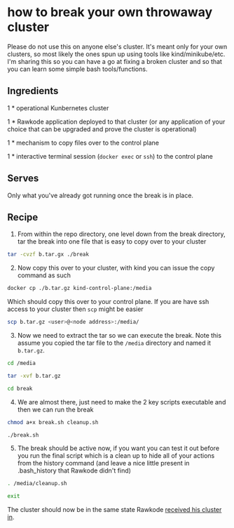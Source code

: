 # how to break your own throwaway cluster

Please do not use this on anyone else's cluster. It's meant only for your own clusters, so most likely the ones spun up using tools like kind/minikube/etc. I'm sharing this so you can have a go at fixing a broken cluster and so that you can learn some simple bash tools/functions.

## Ingredients

1 * operational Kunbernetes cluster

1 * Rawkode application deployed to that cluster (or any application of your choice that can be upgraded and prove the cluster is operational)

1 * mechanism to copy files over to the control plane

1 * interactive terminal session (`docker exec` or `ssh`) to the control plane

## Serves

Only what you've already got running once the break is in place.

## Recipe

1. From within the repo directory, one level down from the break directory, tar the break into one file that is easy to copy over to your cluster 

```bash
tar -cvzf b.tar.gx ./break
```

2. Now copy this over to your cluster, with kind you can issue the copy command as such

```bash
docker cp ./b.tar.gz kind-control-plane:/media
```

Which should copy this over to your control plane. If you are have ssh access to your cluster then `scp` might be easier

```bash
scp b.tar.gz <user>@<node address>:/media/
```

3. Now we need to extract the tar so we can execute the break. Note this assume you copied the tar file to the `/media` directory and named it `b.tar.gz`.

```bash
cd /media

tar -xvf b.tar.gz

cd break
```

4. We are almost there, just need to make the 2 key scripts executable and then we can run the break

```bash
chmod a+x break.sh cleanup.sh
```

```bash
./break.sh
```

5. The break should be active now, if you want you can test it out before you run the final script which is a clean up to hide all of your actions from the history command (and leave a nice little present in .bash_history that Rawkode didn't find)

```bash
. /media/cleanup.sh

exit
```

The cluster should now be in the same state Rawkode [received his cluster in](https://www.youtube.com/watch?v=_BFbrrXKMOM).